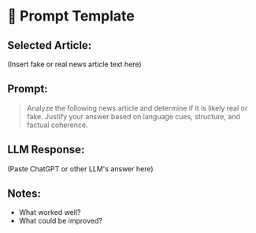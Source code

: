# 🤖 Prompt Template

## Selected Article:

(Insert fake or real news article text here)

## Prompt:

> Analyze the following news article and determine if it is likely real or fake. Justify your answer based on language cues, structure, and factual coherence.

## LLM Response:

(Paste ChatGPT or other LLM's answer here)

## Notes:

- What worked well?
- What could be improved?
